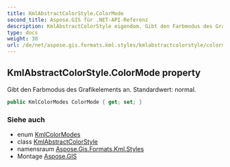 ```yaml
---
title: KmlAbstractColorStyle.ColorMode
second_title: Aspose.GIS für .NET-API-Referenz
description: KmlAbstractColorStyle eigendom. Gibt den Farbmodus des Grafikelements an. Standardwert normal.
type: docs
weight: 30
url: /de/net/aspose.gis.formats.kml.styles/kmlabstractcolorstyle/colormode/
---
```

## KmlAbstractColorStyle.ColorMode property

Gibt den Farbmodus des Grafikelements an. Standardwert: normal.

```csharp
public KmlColorModes ColorMode { get; set; }
```

### Siehe auch

* enum [KmlColorModes](../../kmlcolormodes/)
* class [KmlAbstractColorStyle](../)
* namensraum [Aspose.Gis.Formats.Kml.Styles](../../kmlabstractcolorstyle/)
* Montage [Aspose.GIS](../../../)


